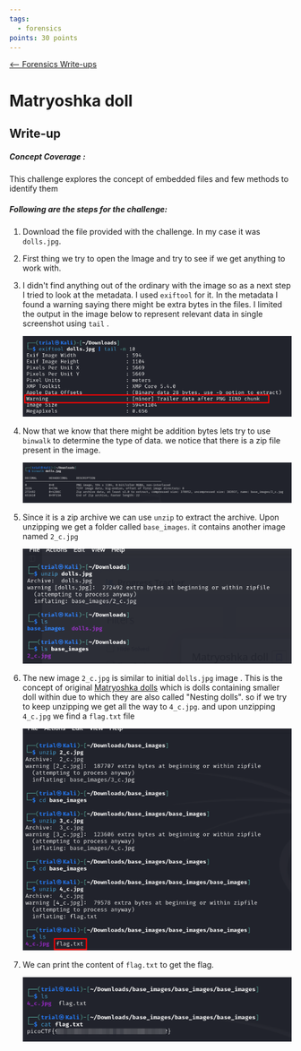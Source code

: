 ```yaml
---
tags:
  - forensics
points: 30 points
---
```


[<-- Forensics Write-ups](../writeup-list.md)

#  Matryoshka doll

## Write-up
##### Concept Coverage :
This challenge explores the concept of embedded files and few methods to identify them
##### Following are the steps for the challenge: 
1. Download the file provided with the challenge. In my case it was `dolls.jpg`.
2. First thing we try to open the Image and try to see if we get anything to work with.
3. I didn't find anything out of the ordinary with the image so as a next step I tried to look at the metadata. I used `exiftool` for it. In the metadata I found a warning saying there might be extra bytes in the files. I limited the output in the image below to represent relevant data in single screenshot using `tail` .
    
    ![exiftool-output](./assets/exiftool-output.png)
    
4. Now that we know that there might be addition bytes lets try to use `binwalk` to determine the type of data. we notice that there is a zip file present in the image. 
    
    ![binwalk-output](./assets/binwalk-output.png)
    
5. Since it is a zip archive we can use `unzip` to extract the archive. Upon unzipping we get a folder called `base_images`. it contains another image named `2_c.jpg`
    
    ![unzip-output](./assets/unzip-output.png)
    
6. The new image `2_c.jpg` is similar to initial `dolls.jpg` image . This is the concept of original [Matryoshka dolls](https://en.wikipedia.org/wiki/Matryoshka_doll) which is dolls containing smaller doll within due to which they are also called "Nesting dolls". so if we try to keep unzipping we get all the way to `4_c.jpg`. and upon unzipping `4_c.jpg` we find a `flag.txt` file
    
    ![unzip-chain](./assets/unzip-chain.png)
    
7. We can print the content of `flag.txt` to get the flag. 
    
    ![flag-final](./assets/flag-final.png)
    
   
